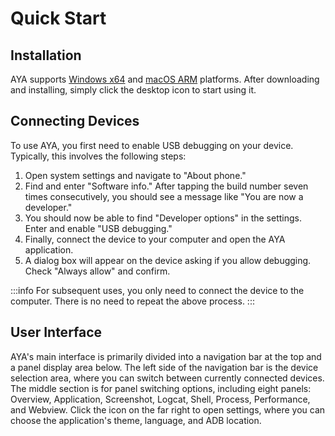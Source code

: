 # Quick Start 

## Installation

AYA supports [Windows x64](https://release.liriliri.io/AYA-0.1.0-win-x64.exe) and [macOS ARM](https://release.liriliri.io/AYA-0.1.0-mac-arm64.dmg) platforms. After downloading and installing, simply click the desktop icon to start using it.

## Connecting Devices

To use AYA, you first need to enable USB debugging on your device. Typically, this involves the following steps:

1. Open system settings and navigate to "About phone."
1. Find and enter "Software info." After tapping the build number seven times consecutively, you should see a message like "You are now a developer."
1. You should now be able to find "Developer options" in the settings. Enter and enable "USB debugging."
1. Finally, connect the device to your computer and open the AYA application.
1. A dialog box will appear on the device asking if you allow debugging. Check "Always allow" and confirm.

:::info For subsequent uses, you only need to connect the device to the computer. There is no need to repeat the above process. 
:::

## User Interface

AYA's main interface is primarily divided into a navigation bar at the top and a panel display area below. The left side of the navigation bar is the device selection area, where you can switch between currently connected devices. The middle section is for panel switching options, including eight panels: Overview, Application, Screenshot, Logcat, Shell, Process, Performance, and Webview. Click the <Icon name="setting"/> icon on the far right to open settings, where you can choose the application's theme, language, and ADB location.
